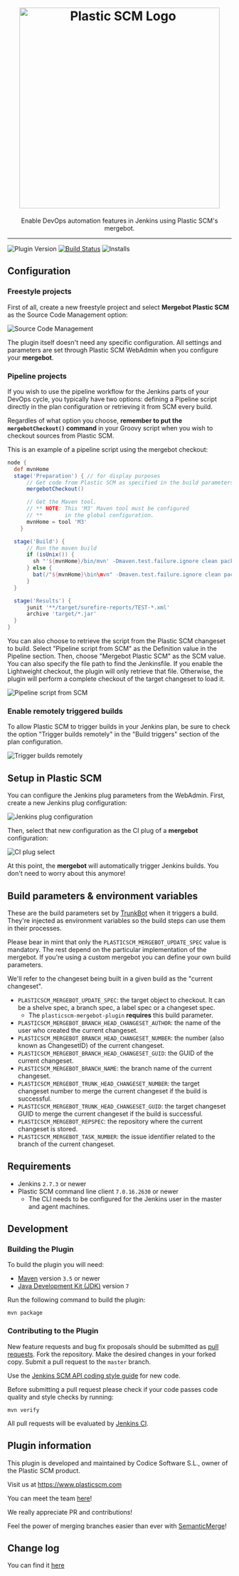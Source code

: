 <h1 align="center">
  <img src="doc/img/logo-plasticscm.svg" alt="Plastic SCM Logo" width="450" />
</h1>

<p align="center">
  Enable DevOps automation features in Jenkins using Plastic SCM's mergebot.
</p>

---

![Plugin Version](https://img.shields.io/jenkins/plugin/v/plasticscm-mergebot.svg?label=version)
[![Build Status](https://ci.jenkins.io/buildStatus/icon?job=Plugins/plasticscm-mergebot-plugin/master)](https://ci.jenkins.io/job/Plugins/job/plasticscm-mergebot-plugin/job/master/)
![Installs](https://img.shields.io/jenkins/plugin/i/plasticscm-mergebot.svg?color=blue)

## Configuration

### Freestyle projects

First of all, create a new freestyle project and select **Mergebot Plastic SCM** as the Source Code
Management option:

![Source Code Management](doc/img/plasticscm-setup.png)

The plugin itself doesn't need any specific configuration. All settings and parameters are set
through Plastic SCM WebAdmin when you configure your **mergebot**.

### Pipeline projects

If you wish to use the pipeline workflow for the Jenkins parts of your DevOps cycle, you typically
have two options: defining a Pipeline script directly in the plan configuration or retrieving it
from SCM every build.

Regardles of what option you choose, **remember to put the `mergebotCheckout()` command** in your
Groovy script when you wish to checkout sources from Plastic SCM.

This is an example of a pipeline script using the mergebot checkout:

```groovy
node {
  def mvnHome
  stage('Preparation') { // for display purposes
      // Get code from Plastic SCM as specified in the build parameters
      mergebotCheckout()

      // Get the Maven tool.
      // ** NOTE: This 'M3' Maven tool must be configured
      // **       in the global configuration.
      mvnHome = tool 'M3'
    }

  stage('Build') {
      // Run the maven build
      if (isUnix()) {
        sh "'${mvnHome}/bin/mvn' -Dmaven.test.failure.ignore clean package"
      } else {
        bat(/"${mvnHome}\bin\mvn" -Dmaven.test.failure.ignore clean package/)
      }
  }

  stage('Results') {
      junit '**/target/surefire-reports/TEST-*.xml'
      archive 'target/*.jar'
  }
}
```

You can also choose to retrieve the script from the Plastic SCM changeset to build. Select "Pipeline
script from SCM" as the Definition value in the Pipeline section. Then, choose "Mergebot Plastic SCM"
as the SCM value. You can also specify the file path to find the Jenkinsfile. If you enable the
Lightweight checkout, the plugin will only retrieve that file. Otherwise, the plugin will perform a
complete checkout of the target changeset to load it.

![Pipeline script from SCM](doc/img/pipeline-configuration.png)

### Enable remotely triggered builds

To allow Plastic SCM to trigger builds in your Jenkins plan, be sure to check the option "Trigger
builds remotely" in the "Build triggers" section of the plan configuration.

![Trigger builds remotely](doc/img/remote-trigger-auth.png)

## Setup in Plastic SCM

You can configure the Jenkins plug parameters from the WebAdmin. First, create a new Jenkins plug configuration:

![Jenkins plug configuration](doc/img/jenkins-plug-config.png)

Then, select that new configuration as the CI plug of a **mergebot** configuration:

![CI plug select](doc/img/ci-plug-select.png)

At this point, the **mergebot** will automatically trigger Jenkins builds. You don't need to
worry about this anymore!

## Build parameters & environment variables

These are the build parameters set by [TrunkBot](https://github.com/PlasticSCM/trunk-mergebot) when
it triggers a build. They're injected as environment variables so the build steps can use them in
their processes.

Please bear in mint that only the `PLASTICSCM_MERGEBOT_UPDATE_SPEC` value is mandatory. The rest
depend on the particular implementation of the mergebot. If you're using a custom mergebot you can
define your own build parameters.

We'll refer to the changeset being built in a given build as the "current changeset".

* `PLASTICSCM_MERGEBOT_UPDATE_SPEC`: the target object to checkout. It can be a shelve spec, a branch
  spec, a label spec or a changeset spec.
  * The `plasticscm-mergebot-plugin` **requires** this build parameter.
* `PLASTICSCM_MERGEBOT_BRANCH_HEAD_CHANGESET_AUTHOR`: the name of the user who created the current changeset.
* `PLASTICSCM_MERGEBOT_BRANCH_HEAD_CHANGESET_NUMBER`: the number (also known as ChangesetID) of the
  current changeset.
* `PLASTICSCM_MERGEBOT_BRANCH_HEAD_CHANGESET_GUID`: the GUID of the current changeset.
* `PLASTICSCM_MERGEBOT_BRANCH_NAME`: the branch name of the current changeset.
* `PLASTICSCM_MERGEBOT_TRUNK_HEAD_CHANGESET_NUMBER`: the target changeset number to merge the current
  changeset if the build is successful.
* `PLASTICSCM_MERGEBOT_TRUNK_HEAD_CHANGESET_GUID`: the target changeset GUID to merge the current
  changeset if the build is successful.
* `PLASTICSCM_MERGEBOT_REPSPEC`: the repository where the current changeset is stored.
* `PLASTICSCM_MERGEBOT_TASK_NUMBER`: the issue identifier related to the branch of the current changeset.

## Requirements

* Jenkins `2.7.3` or newer
* Plastic SCM command line client `7.0.16.2630` or newer
  * The CLI needs to be configured for the Jenkins user in the master and agent machines.

## Development

### Building the Plugin

To build the plugin you will need:

* [Maven](https://maven.apache.org/) version `3.5` or newer
* [Java Development Kit (JDK)](https://jdk.java.net/) version `7`

Run the following command to build the plugin:

```shell
mvn package
```

### Contributing to the Plugin

New feature requests and bug fix proposals should be submitted as
[pull requests](https://help.github.com/en/articles/creating-a-pull-request).
Fork the repository. Make the desired changes in your forked copy. Submit a pull request to the
`master` branch.

Use the [Jenkins SCM API coding style guide](https://github.com/jenkinsci/scm-api-plugin/blob/master/CONTRIBUTING.md#code-style-guidelines)
for new code.

Before submitting a pull request please check if your code passes code quality and style checks by
running:

```shell
mvn verify
```

All pull requests will be evaluated by
[Jenkins CI](https://ci.jenkins.io/job/Plugins/job/plasticscm-plugin/).

## Plugin information

This plugin is developed and maintained by Codice Software S.L., owner of the Plastic SCM product.

Visit us at <https://www.plasticscm.com>

You can meet the team [here](https://www.plasticscm.com/company/team)!

We really appreciate PR and contributions!

Feel the power of merging branches easier than ever with [SemanticMerge](https://semanticmerge.com)!

## Change log

You can find it [here](CHANGELOG.md)
